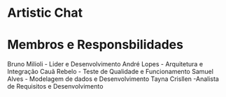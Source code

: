 # Artistic Chat

# Membros e Responsbilidades

Bruno Milioli - Lider e Desenvolvimento
André Lopes - Arquitetura e Integração
Cauã Rebelo - Teste de Qualidade e Funcionamento
Samuel Alves - Modelagem de dados e Desenvolvimento
Tayna Crisllen -Analista de Requisitos e Desenvolvimento
